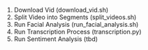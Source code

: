 1. Download Vid (download_vid.sh)
2. Split Video into Segments (split_videos.sh)
3. Run Facial Analysis (run_facial_analysis.sh)
4. Run Transcription Process (transcription.py)
5. Run Sentiment Analysis (tbd)
